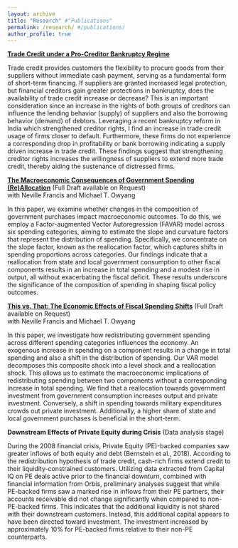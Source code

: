 ```yaml
---
layout: archive
title: "Research" #"Publications"
permalink: /research/ #/publications/
author_profile: true
---
```


[**Trade Credit under a Pro-Creditor Bankruptcy Regime**](https://krthakkar.github.io/files/KThakkar_JMP.pdf)

Trade credit provides customers the flexibility to procure goods from their suppliers without immediate cash payment, serving as a fundamental form of short-term financing. If suppliers are granted increased legal protection, but financial creditors gain greater protections in bankruptcy, does the availability of trade credit increase or decrease? This is an important consideration since an increase in the rights of both groups of creditors can influence the lending behavior (supply) of suppliers and also the borrowing behavior (demand) of debtors. Leveraging a recent bankruptcy reform in India which strengthened creditor rights, I find an increase in trade credit usage of firms closer to default. Furthermore, these firms do not experience a corresponding drop in profitability or bank borrowing indicating a supply driven increase in trade credit. These findings suggest that strengthening creditor rights increases the willingness of suppliers to extend more trade credit, thereby aiding the sustenance of distressed firms.

[**The Macroeconomic Consequences of Government Spending (Re)Allocation**](https://krthakkar.github.io/files/KThakkar_JMP_Econ.pdf) (Full Draft available on Request)<br>
with Neville Francis and Michael T. Owyang

In this paper, we examine whether changes in the composition of government purchases impact macroeconomic outcomes. To do this, we employ a Factor-augmented Vector Autoregression (FAVAR) model across six spending categories, aiming to estimate the slope and curvature factors that represent the distribution of spending. Specifically, we concentrate on the slope factor, known as the reallocation factor, which captures shifts in spending proportions across categories. Our findings indicate that a reallocation from state and local government consumption to other fiscal components results in an increase in total spending and a modest rise in output, all without exacerbating the fiscal deficit. These results underscore the significance of the composition of spending in shaping fiscal policy outcomes. 

[**This vs. That: The Economic Effects of Fiscal Spending Shifts**](https://krthakkar.github.io/files/KThakkar_Workingpaper_Twocomponents.pdf) (Full Draft available on Request)<br>
with Neville Francis and Michael T. Owyang

In this paper, we investigate how redistributing government spending across different spending categories influences the economy. An exogenous increase in spending on a component results in a change in total spending and also a shift in the distribution of spending. Our VAR model decomposes this composite shock into a level shock and a reallocation shock. This allows us to estimate the macroeconomic implications of redistributing spending between two components without a corresponding increase in total spending. We find that a reallocation towards government investment from government consumption increases output and private investment. Conversely, a shift in spending towards military expenditures crowds out private investment. Additionally, a higher share of state and local government purchases is beneficial in the short-term.

__Downstream Effects of Private Equity during Crisis__ (Data analysis stage)

During the 2008 financial crisis, Private Equity (PE)-backed companies saw greater inflows of both equity and debt (Bernstein et al., 2018). According to the redistribution hypothesis of trade credit, cash-rich firms extend credit to their liquidity-constrained customers. Utilizing data extracted from Capital IQ on PE deals active prior to the financial downturn, combined with financial information from Orbis, preliminary analyses suggest that while PE-backed firms saw a marked rise in inflows from their PE partners, their accounts receivable did not change significantly when compared to non-PE-backed firms. This indicates that the additional liquidity is not shared with their downstream customers. Instead, this additional capital appears to have been directed toward investment. The investment increased by approximately 10% for PE-backed firms relative to their non-PE counterparts.
